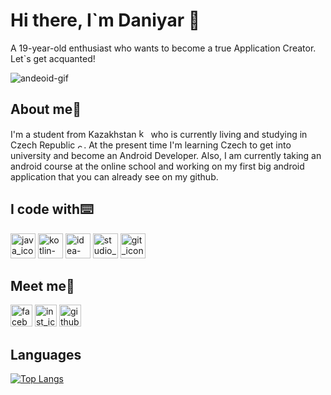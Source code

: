 # Hi there, I`m Daniyar 👋
A 19-year-old enthusiast who wants to become a true Application Creator. Let`s get acquanted!

![andeoid-gif](https://4.bp.blogspot.com/-8Atm-hsQ0MQ/XJcq8yu2QhI/AAAAAAAAAAM/UJC6EgSNarkOAvSO1Ld6xKhBntSP7FrEACLcBGAs/s200/CAvT.gif)

## About me:eyes:
I'm a student from Kazakhstan [<img src='https://user-images.githubusercontent.com/72064941/144663082-afe18fae-1ff1-4a47-b1e3-6557980e45e6.png' alt='kz_icon' height='15'>](https://en.wikipedia.org/wiki/Kazakhstan) who is currently living and studying in Czech Republic [<img src='https://cdn.countryflags.com/thumbs/czech-republic/flag-waving-250.png' alt='cz_icon' height='10'>](https://en.wikipedia.org/wiki/Czech_Republic). At the present time I'm learning Czech to get into university and become an Android Developer. Also, I am currently taking an android course at the online school and working on my first big android application that you can already see on my github. <br>

## I code with:keyboard:
[<img src='https://user-images.githubusercontent.com/72064941/144659267-048f8a91-e10d-4ed4-825c-3c36baf9d322.jpg' alt='java_icon' height='40'>](https://en.wikipedia.org/wiki/Java_(programming_language)) [<img src='https://encrypted-tbn0.gstatic.com/images?q=tbn:ANd9GcTirqOW2MoRQ0hrvmiM1VjIX_wx3H4Dkjbh_VwzbCpnXYL2sM3Rbwft_FHPP5p-wZ9weWg&usqp=CAU' alt='kotlin-icon' height='40'>](https://en.wikipedia.org/wiki/Kotlin_(programming_language)) [<img src='https://pbs.twimg.com/profile_images/1206618215767584769/zl48EuhC_400x400.jpg' alt='idea-icon' height='40'>](https://en.wikipedia.org/wiki/IntelliJ_IDEA) [<img src='https://pbs.twimg.com/profile_images/1276168873226784768/oTUrXdo6_400x400.jpg' alt='studio_icon' height='40'>](https://en.wikipedia.org/wiki/Android_Studio) [<img src='http://www.klaasnienhuis.nl/WordPress/wp-content/uploads/2014/01/Git-Logo-2Color-770x321.jpg' alt='git_icon' height='40'>](https://en.wikipedia.org/wiki/Git)


## Meet me:link:
[<img src='https://user-images.githubusercontent.com/72064941/144665918-bb38fbeb-dec1-4876-8b16-7d6c8881cd49.jpg' alt='facebook_icon' height='35'>](https://www.facebook.com/vance7187) [<img src='https://cdn-icons-png.flaticon.com/512/174/174855.png' alt='inst_icon' height='35'>](https://www.instagram.com/vance_7187/) [<img src='https://cdn.jsdelivr.net/npm/simple-icons@3.0.1/icons/github.svg' alt='github_icon' height='35'>](https://github.com/mirroxEkb14) 

## Languages
[![Top Langs](https://github-readme-stats.vercel.app/api/top-langs/?username=mirroxEkb14)](https://github.com/anuraghazra/github-readme-stats)
